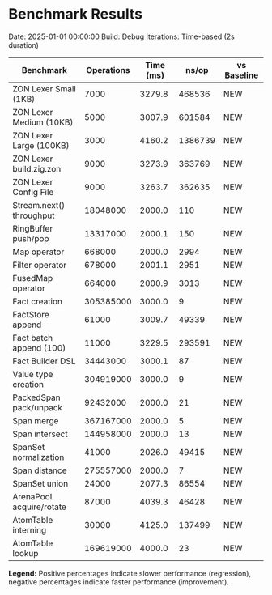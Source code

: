 # Benchmark Results

Date: 2025-01-01 00:00:00
Build: Debug
Iterations: Time-based (2s duration)

| Benchmark | Operations | Time (ms) | ns/op | vs Baseline |
|-----------|------------|-----------|-------|-------------|
| ZON Lexer Small (1KB) | 7000 | 3279.8 | 468536 | NEW |
| ZON Lexer Medium (10KB) | 5000 | 3007.9 | 601584 | NEW |
| ZON Lexer Large (100KB) | 3000 | 4160.2 | 1386739 | NEW |
| ZON Lexer build.zig.zon | 9000 | 3273.9 | 363769 | NEW |
| ZON Lexer Config File | 9000 | 3263.7 | 362635 | NEW |
| Stream.next() throughput | 18048000 | 2000.0 | 110 | NEW |
| RingBuffer push/pop | 13317000 | 2000.1 | 150 | NEW |
| Map operator | 668000 | 2000.0 | 2994 | NEW |
| Filter operator | 678000 | 2001.1 | 2951 | NEW |
| FusedMap operator | 664000 | 2000.9 | 3013 | NEW |
| Fact creation | 305385000 | 3000.0 | 9 | NEW |
| FactStore append | 61000 | 3009.7 | 49339 | NEW |
| Fact batch append (100) | 11000 | 3229.5 | 293591 | NEW |
| Fact Builder DSL | 34443000 | 3000.1 | 87 | NEW |
| Value type creation | 304919000 | 3000.0 | 9 | NEW |
| PackedSpan pack/unpack | 92432000 | 2000.0 | 21 | NEW |
| Span merge | 367167000 | 2000.0 | 5 | NEW |
| Span intersect | 144958000 | 2000.0 | 13 | NEW |
| SpanSet normalization | 41000 | 2026.0 | 49415 | NEW |
| Span distance | 275557000 | 2000.0 | 7 | NEW |
| SpanSet union | 24000 | 2077.3 | 86554 | NEW |
| ArenaPool acquire/rotate | 87000 | 4039.3 | 46428 | NEW |
| AtomTable interning | 30000 | 4125.0 | 137499 | NEW |
| AtomTable lookup | 169619000 | 4000.0 | 23 | NEW |

**Legend:** Positive percentages indicate slower performance (regression), negative percentages indicate faster performance (improvement).
